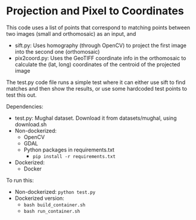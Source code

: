 # Projection and Pixel to Coordinates

This code uses a list of points that correspond to matching points between two images (small and orthomosaic) as an input, and
 - sift.py: Uses homography (through OpenCV) to project the first image into the second one (orthomosaic)
 - pix2coord.py: Uses the GeoTIFF coordinate info in the orthomosaic to calculate the (lat, long) coordinates of the centroid of the projected image

The test.py code file runs a simple test where it can either use sift to find matches and then show the results, or use some hardcoded test points to test this out.

Dependencies:
 - test.py: Mughal dataset. Download it from datasets/mughal, using download.sh
 - Non-dockerized:
    - OpenCV
    - GDAL
    - Python packages in requirements.txt
        - `pip install -r requirements.txt`
 - Dockerized:
    - Docker

To run this:
 - Non-dockerized: `python test.py`
 - Dockerized version:
    - `bash build_container.sh`
    - `bash run_container.sh`
